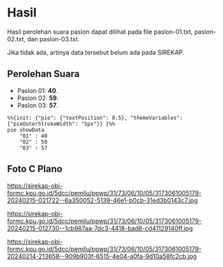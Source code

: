 # Hasil

Hasil perolehan suara paslon dapat dilihat pada file paslon-01.txt, paslon-02.txt, dan paslon-03.txt.

Jika tidak ada, artinya data tersebut belum ada pada SIREKAP.

## Perolehan Suara

 * Paslon 01: **40**.
 * Paslon 02: **59**.
 * Paslon 03: **57**.

```mermaid
%%{init: {"pie": {"textPosition": 0.5}, "themeVariables": {"pieOuterStrokeWidth": "5px"}} }%%
pie showData
    "01" : 40
    "02" : 59
    "03" : 57
```
## Foto C Plano

https://sirekap-obj-formc.kpu.go.id/5dcc/pemilu/ppwp/31/73/06/10/05/3173061005179-20240215-021722--6a350052-5139-46e1-b0cb-31ed3b0143c7.jpg

https://sirekap-obj-formc.kpu.go.id/5dcc/pemilu/ppwp/31/73/06/10/05/3173061005179-20240215-012730--1cb987aa-7dc3-4418-bad8-cd41129140ff.jpg

https://sirekap-obj-formc.kpu.go.id/5dcc/pemilu/ppwp/31/73/06/10/05/3173061005179-20240214-213658--909b903f-6515-4e04-a0fa-9d10a58fc2cb.jpg
